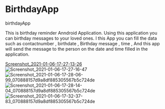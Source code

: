 # BirthdayApp
birthdayApp

This is birthday reminder Anndroid Application. Using this application you can birthday messages to your loved ones.
I this App you can fill the data such as contactnumber , birthdate , Birthday message , time , And this app will send 
the message to the person on the date and time filled in the application.



[Screenshot_2021-01-06-17-27-13-26](https://user-images.githubusercontent.com/26669805/103771772-6198b100-504e-11eb-9f1a-214001a03332.jpg)
![Screenshot_2021-01-06-17-27-16-47](https://user-images.githubusercontent.com/26669805/103771775-63627480-504e-11eb-88f1-d0d794e1064c.jpg)
![Screenshot_2021-01-06-17-28-06-99_070888157d9a8df885305567b5c724de](https://user-images.githubusercontent.com/26669805/103771778-6493a180-504e-11eb-93a4-c01f5c03e2b2.jpg)
![Screenshot_2021-01-06-17-28-14-04_070888157d9a8df885305567b5c724de](https://user-images.githubusercontent.com/26669805/103771781-65c4ce80-504e-11eb-8005-d6db76e27c19.jpg)
![Screenshot_2021-01-06-17-32-37-83_070888157d9a8df885305567b5c724de](https://user-images.githubusercontent.com/26669805/103771784-678e9200-504e-11eb-9ad9-313a6198fced.jpg)

